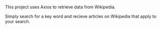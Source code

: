This project uses Axios to retrieve data from Wikipedia.

Simply search for a key word and recieve articles on Wikipedia that apply to your search.